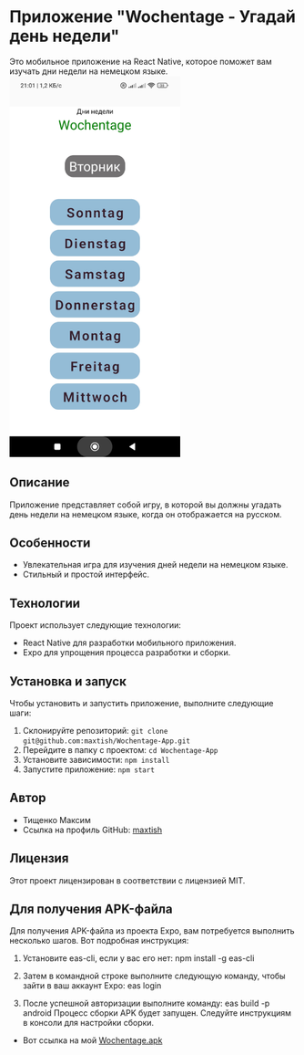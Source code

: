 # Приложение "Wochentage - Угадай день недели"

Это мобильное приложение на React Native, которое поможет вам изучать дни недели на немецком языке.
<img src="Screenshot_2023-10-08-21-01-16-570_com.rdmax.wochentage.jpg" alt="Screenshot" width="300">

## Описание

Приложение представляет собой игру, в которой вы должны угадать день недели на немецком языке, когда он отображается на русском.

## Особенности

- Увлекательная игра для изучения дней недели на немецком языке.
- Стильный и простой интерфейс.

## Технологии

Проект использует следующие технологии:

- React Native для разработки мобильного приложения.
- Expo для упрощения процесса разработки и сборки.

## Установка и запуск

Чтобы установить и запустить приложение, выполните следующие шаги:

1. Склонируйте репозиторий: `git clone git@github.com:maxtish/Wochentage-App.git`
2. Перейдите в папку с проектом: `cd Wochentage-App`
3. Установите зависимости: `npm install`
4. Запустите приложение: `npm start`

## Автор

- Тищенко Максим
- Ссылка на профиль GitHub: [maxtish](https://github.com/maxtish)

## Лицензия

Этот проект лицензирован в соответствии с лицензией MIT.

## Для получения APK-файла

Для получения APK-файла из проекта Expo, вам потребуется выполнить несколько шагов. Вот подробная инструкция:

1. Установите eas-cli, если у вас его нет:
   npm install -g eas-cli

2. Затем в командной строке выполните следующую команду, чтобы зайти в ваш аккаунт Expo:
   eas login

3. После успешной авторизации выполните команду:
   eas build -p android
   Процесс сборки APK будет запущен. Следуйте инструкциям в консоли для настройки сборки.

- Вот ссылка на мой [Wochentage.apk](https://expo.dev/accounts/rd-max/projects/wochentage/builds/a918f06a-701b-40b6-9636-9474ed99c3fe)
